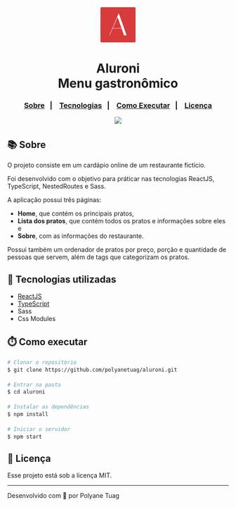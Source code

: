 <div align="center" justify-content="space-between">
  <img width= '80' src="./public/favicon.svg" /> 
  <h1>Aluroni <br/>
    Menu gastronômico </h1>
</div>

<h3 align="center">  
  <p align="center">
    <a href="#-sobre">Sobre</a>&nbsp;&nbsp;&nbsp;|&nbsp;&nbsp;&nbsp;
    <a href="#-tecnologias">Tecnologias</a>&nbsp;&nbsp;&nbsp;|&nbsp;&nbsp;&nbsp;
    <a href="#-como-executar">Como Executar</a>&nbsp;&nbsp;&nbsp;|&nbsp;&nbsp;&nbsp;
    <a href="#-licença">Licença</a>
  </p>
</h3>

<div align="center">
    <img width= '800' src="./public/assets/pratos/gif.gif" /> 
</div>

## 📚 Sobre

O projeto consiste em um cardápio online de um restaurante fictício. 

Foi desenvolvido com o objetivo para práticar nas tecnologias ReactJS, TypeScript, NestedRoutes e Sass.

A aplicação possui três páginas: 
- **Home**, que contém os principais pratos,
- **Lista dos pratos**, que contém todos os pratos e informações sobre eles e 
- **Sobre**, com as informações do restaurante.
  
Possui também um ordenador de pratos por preço, porção e quantidade de pessoas que servem, além de tags que categorizam os pratos.

## 🚀 Tecnologias utilizadas

- [ReactJS](https://react.dev/)
- [TypeScript](https://www.typescriptlang.org/)
- Sass
- Css Modules

## ⏱️ Como executar

```bash
# Clonar o repositório
$ git clone https://github.com/polyanetuag/aluroni.git

# Entrar na pasta  
$ cd aluroni

# Instalar as dependências
$ npm install 

# Iniciar o servidor
$ npm start
```

## 📝 Licença

Esse projeto está sob a licença MIT.

---
Desenvolvido com 💜 por Polyane Tuag
